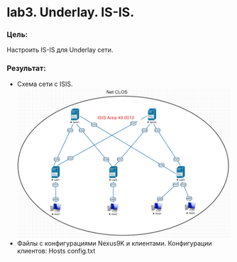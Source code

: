 # lab3. Underlay. IS-IS.
### Цель:
Настроить IS-IS для Underlay сети.
### Результат:
- Схема сети с ISIS.
![Схема сети с ISIS](https://github.com/Dmi3i-S/otus-network-engineer/blob/main/labs/lab3/Схема%20сети%20с%20ISIS.png)
- Файлы с конфигурациями Nexus9K и клиентами.
Конфигурации клиентов:
Hosts config.txt
